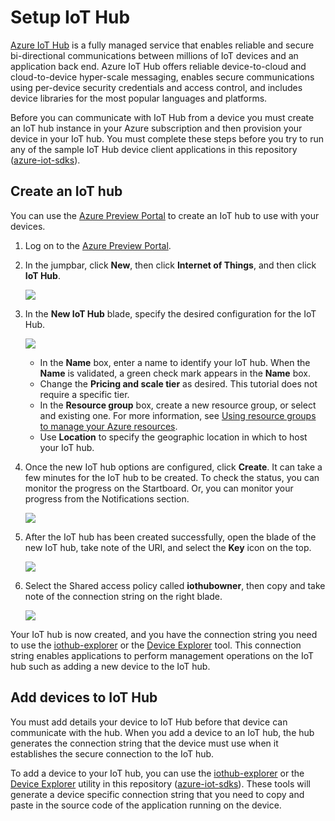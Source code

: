# Setup IoT Hub

[Azure IoT Hub][iothub-landing] is a fully managed service that enables reliable and secure bi-directional communications between millions of IoT devices and an application back end. Azure IoT Hub offers reliable device-to-cloud and cloud-to-device hyper-scale messaging, enables secure communications using per-device security credentials and access control, and includes device libraries for the most popular languages and platforms.

Before you can communicate with IoT Hub from a device you must create an IoT hub instance in your Azure subscription and then provision your device in your IoT hub. You must complete these steps before you try to run any of the sample IoT Hub device client applications in this repository ([azure-iot-sdks](https://github.com/Azure/azure-iot-sdks)).

## Create an IoT hub

You can use the [Azure Preview Portal][azure-portal] to create an IoT hub to use with your devices.

1. Log on to the [Azure Preview Portal][azure-portal].

2. In the jumpbar, click **New**, then click **Internet of Things**, and then click **IoT Hub**.

   ![][1]

3. In the **New IoT Hub** blade, specify the desired configuration for the IoT Hub.

   ![][2]

    * In the **Name** box, enter a name to identify your IoT hub. When the **Name** is validated, a green check mark appears in the **Name** box.
    * Change the **Pricing and scale tier** as desired. This tutorial does not require a specific tier.
    * In the **Resource group** box, create a new resource group, or select and existing one. For more information, see [Using resource groups to manage your Azure resources][resource-group-portal].
    * Use **Location** to specify the geographic location in which to host your IoT hub.  


4. Once the new IoT hub options are configured, click **Create**.  It can take a few minutes for the IoT hub to be created.  To check the status, you can monitor the progress on the Startboard. Or, you can monitor your progress from the Notifications section.

    ![][3]


5. After the IoT hub has been created successfully, open the blade of the new IoT hub, take note of the URI, and select the **Key** icon on the top.

    ![][4]

6. Select the Shared access policy called **iothubowner**, then copy and take note of the connection string on the right blade.

    ![][5]

Your IoT hub is now created, and you have the connection string you need to use the [iothub-explorer][use-iothub-explorer] or the [Device Explorer][use-device-explorer] tool. This connection string enables applications to perform management operations on the IoT hub such as adding a new device to the IoT hub.


## Add devices to IoT Hub

You must add details your device to IoT Hub before that device can communicate with the hub. When you add a device to an IoT hub, the hub generates the connection string that the device must use when it establishes the secure connection to the IoT hub.

To add a device to your IoT hub, you can use the [iothub-explorer][use-iothub-explorer] or the [Device Explorer][use-device-explorer] utility in this repository ([azure-iot-sdks](https://github.com/Azure/azure-iot-sdks)). These tools will generate a device specific connection string that you need to copy and paste in the source code of the application running on the device.


[iothub-landing]: http://azure.microsoft.com/en-us/documentation/services/iot-hub/
[azure-portal]: https://portal.azure.com
[manage-iothub-portal]: http://azure.microsoft.com/en-us/documentation/articles/iot-hub-manage-portal/
[use-device-explorer]: ../tools/DeviceExplorer/doc/how_to_use_device_explorer.md
[use-iothub-explorer]: ../c/doc/provision_device.md
[resource-group-portal]: https://github.com/Azure/azure-content/blob/master/articles/azure-portal/resource-group-portal.md

[1]: media/create-iot-hub1.png
[2]: media/create-iot-hub2.png
[3]: media/create-iot-hub3.png
[4]: media/create-iot-hub4.png
[5]: media/create-iot-hub5.png
